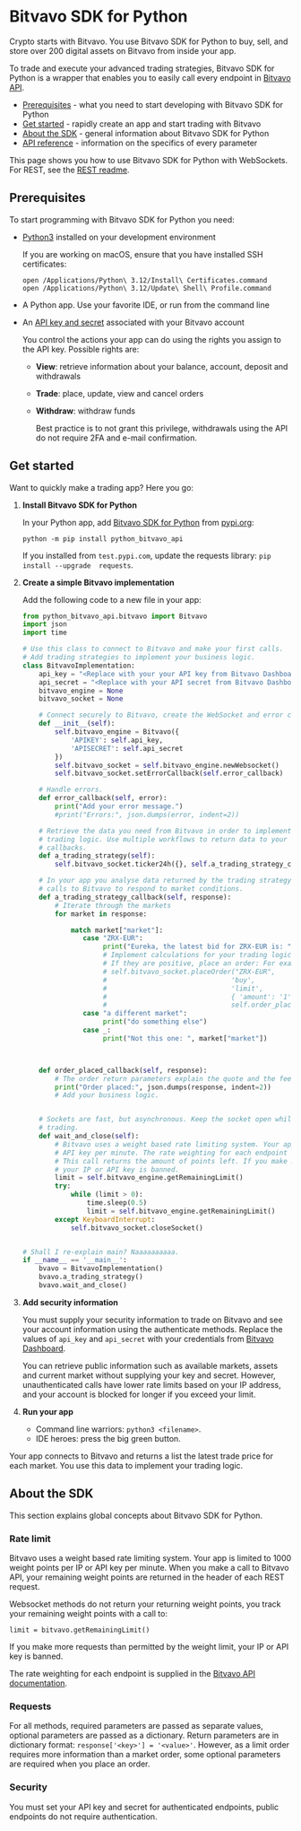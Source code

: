 
# Bitvavo SDK for Python

Crypto starts with Bitvavo. 
You use Bitvavo SDK for Python to buy, sell, and store over 200 digital assets on Bitvavo from inside your app. 

To trade and execute your advanced trading strategies, Bitvavo SDK for Python is a wrapper that enables you to easily call every endpoint in [Bitvavo API](https://docs.bitvavo.com/).

- [Prerequisites](#prerequisites) - what you need to start developing with Bitvavo SDK for Python
- [Get started](#get-started) - rapidly create an app and start trading with Bitvavo
- [About the SDK](#about-the-sdk) - general information about Bitvavo SDK for Python
- [API reference](https://docs.bitvavo.com/) - information on the specifics of every parameter

This page shows you how to use Bitvavo SDK for Python with WebSockets. 
For REST, see the [REST readme](docs/rest.md).

## Prerequisites

To start programming with Bitvavo SDK for Python you need:

- [Python3](https://www.python.org/downloads/) installed on your development environment

  If you are working on macOS, ensure that you have installed SSH certificates:
  ```terminal
  open /Applications/Python\ 3.12/Install\ Certificates.command
  open /Applications/Python\ 3.12/Update\ Shell\ Profile.command
  ```
- A Python app. Use your favorite IDE, or run from the command line
- An [API key and secret](https://support.bitvavo.com/hc/en-us/articles/4405059841809) associated with your Bitvavo account

  You control the actions your app can do using the rights you assign to the API key. 
  Possible rights are:
  + **View**: retrieve information about your balance, account, deposit and withdrawals
  + **Trade**: place, update, view and cancel orders
  + **Withdraw**: withdraw funds

    Best practice is to not grant this privilege, withdrawals using the API do not require 2FA and e-mail confirmation.

## Get started

Want to quickly make a trading app? Here you go: 

1. **Install Bitvavo SDK for Python**  

    In your Python app, add [Bitvavo SDK for Python](https://github.com/bitvavo/python-bitvavo-api) from [pypi.org](https://pypi.org/project/python-bitvavo-api/):
    ```terminal
    python -m pip install python_bitvavo_api
    ```

    If you installed from `test.pypi.com`, update the requests library: `pip install --upgrade  requests`.   


1. **Create a simple Bitvavo implementation**

    Add the following code to a new file in your app:

    ```python
    from python_bitvavo_api.bitvavo import Bitvavo
    import json
    import time
    
    # Use this class to connect to Bitvavo and make your first calls.
    # Add trading strategies to implement your business logic.
    class BitvavoImplementation:
        api_key = "<Replace with your your API key from Bitvavo Dashboard>"
        api_secret = "<Replace with your API secret from Bitvavo Dashboard>"
        bitvavo_engine = None
        bitvavo_socket = None
    
        # Connect securely to Bitvavo, create the WebSocket and error callbacks.
        def __init__(self):
            self.bitvavo_engine = Bitvavo({
                'APIKEY': self.api_key,
                'APISECRET': self.api_secret
            })
            self.bitvavo_socket = self.bitvavo_engine.newWebsocket()
            self.bitvavo_socket.setErrorCallback(self.error_callback)
    
        # Handle errors.
        def error_callback(self, error):
            print("Add your error message.")
            #print("Errors:", json.dumps(error, indent=2))
    
        # Retrieve the data you need from Bitvavo in order to implement your
        # trading logic. Use multiple workflows to return data to your
        # callbacks.
        def a_trading_strategy(self):
            self.bitvavo_socket.ticker24h({}, self.a_trading_strategy_callback)
    
        # In your app you analyse data returned by the trading strategy, then make
        # calls to Bitvavo to respond to market conditions.
        def a_trading_strategy_callback(self, response):
            # Iterate through the markets
            for market in response:
    
                match market["market"]:
                   case "ZRX-EUR":
                        print("Eureka, the latest bid for ZRX-EUR is: ", market["bid"] )
                        # Implement calculations for your trading logic.
                        # If they are positive, place an order: For example:
                        # self.bitvavo_socket.placeOrder("ZRX-EUR",
                        #                               'buy',
                        #                               'limit',
                        #                               { 'amount': '1', 'price': '00001' },
                        #                               self.order_placed_callback)
                   case "a different market":
                        print("do something else")
                   case _:
                        print("Not this one: ", market["market"])
    
    
    
        def order_placed_callback(self, response):
            # The order return parameters explain the quote and the fees for this trade.
            print("Order placed:", json.dumps(response, indent=2))
            # Add your business logic.
    
    
        # Sockets are fast, but asynchronous. Keep the socket open while you are
        # trading.
        def wait_and_close(self):
            # Bitvavo uses a weight based rate limiting system. Your app is limited to 1000 weight points per IP or
            # API key per minute. The rate weighting for each endpoint is supplied in Bitvavo API documentation.
            # This call returns the amount of points left. If you make more requests than permitted by the weight limit,
            # your IP or API key is banned.
            limit = self.bitvavo_engine.getRemainingLimit()
            try:
                while (limit > 0):
                    time.sleep(0.5)
                    limit = self.bitvavo_engine.getRemainingLimit()
            except KeyboardInterrupt:
                self.bitvavo_socket.closeSocket()


    # Shall I re-explain main? Naaaaaaaaaa.
    if __name__ == '__main__':
        bvavo = BitvavoImplementation()
        bvavo.a_trading_strategy()
        bvavo.wait_and_close()
    ```
   
1. **Add security information**

    You must supply your security information to trade on Bitvavo and see your account information using the authenticate methods. 
    Replace the values of  `api_key` and `api_secret` with your credentials from [Bitvavo Dashboard](https://account.bitvavo.com/user/api). 

    You can retrieve public information such as available markets, assets and current market without supplying your key and secret. 
    However, unauthenticated calls have lower rate limits based on your IP address, and your account is blocked for longer if 
    you exceed your limit.

1. **Run your app**

    - Command line warriors: `python3 <filename>`.
    - IDE heroes: press the big green button.
 
Your app connects to Bitvavo and returns a list the latest trade price for each market. 
You use this data to implement your trading logic.


## About the SDK

This section explains global concepts about Bitvavo SDK for Python. 

### Rate limit

Bitvavo uses a weight based rate limiting system. 
Your app is limited to 1000 weight points per IP or API key per minute. 
When you make a call to Bitvavo API, your remaining weight points are returned in the header of each REST request. 

Websocket methods do not return your returning weight points, you track your remaining weight points with a call to:
```
limit = bitvavo.getRemainingLimit()
```

If you make more requests than permitted by the weight limit, your IP or API key is banned. 

The rate weighting for each endpoint is supplied in the [Bitvavo API documentation](https://docs.bitvavo.com/).

### Requests

For all methods, required parameters are passed as separate values, optional parameters are passed as a dictionary. 
Return parameters are in dictionary format: `response['<key>'] = '<value>'`. However, as a limit order requires 
more information than a market order, some optional parameters are required when you place an order.

### Security

You must set your API key and secret for authenticated endpoints, public endpoints do not require authentication. 
